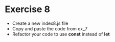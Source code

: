 # Exercise 8

- Create a new index8.js file
- Copy and paste the code from ex_7
- Refactor your code to use **const** instead of **let**
